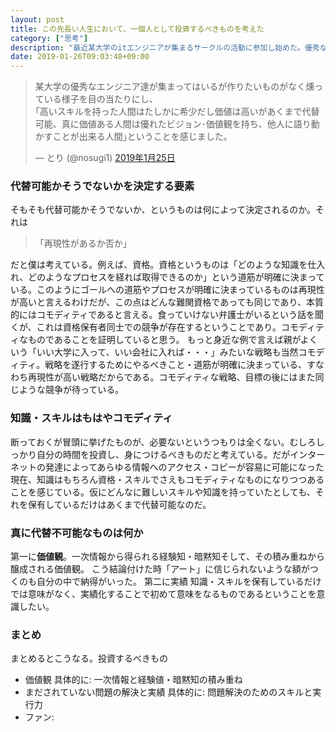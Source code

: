 ```yaml
---
layout: post
title: この先長い人生において、一個人として投資するべきものを考えた
category: ["思考"]
description: "最近某大学のitエンジニアが集まるサークルの活動に参加し始めた。優秀な人々も多いように感じたが、個人的には思うところがあった。それについてのツイートがきっかけで色々考えたので記録に残しておく。"
date: 2019-01-26T09:03:48+09:00
---
```

<blockquote class="twitter-tweet" data-lang="ja"><p lang="ja" dir="ltr">某大学の優秀なエンジニア達が集まってはいるが作りたいものがなく燻っている様子を目の当たりにし、<br>｢高いスキルを持った人間はたしかに希少だし価値は高いがあくまで代替可能、真に価値ある人間は優れたビジョン･価値観を持ち、他人に語り動かすことが出来る人間｣ということを感じました。</p>&mdash; とり (@nosugi1) <a href="https://twitter.com/nosugi1/status/1088853220783353856?ref_src=twsrc%5Etfw">2019年1月25日</a></blockquote>
<script async src="https://platform.twitter.com/widgets.js" charset="utf-8"></script>

### 代替可能かそうでないかを決定する要素
そもそも代替可能かそうでないか、というものは何によって決定されるのか。それは

> 「再現性があるか否か」

だと僕は考えている。例えば、資格。資格というものは「どのような知識を仕入れ、どのようなプロセスを経れば取得できるのか」という道筋が明確に決まっている。このようにゴールへの道筋やプロセスが明確に決まっているものは再現性が高いと言えるわけだが、この点はどんな難関資格であっても同じであり、本質的にはコモディティであると言える。食っていけない弁護士がいるという話を聞くが、これは資格保有者同士での競争が存在するということであり。コモディティなものであることを証明していると思う。
もっと身近な例で言えば親がよくいう「いい大学に入って、いい会社に入れば・・・」みたいな戦略も当然コモディティ。戦略を遂行するためにやるべきこと・道筋が明確に決まっている、すなわち再現性が高い戦略だからである。コモディティな戦略、目標の後にはまた同じような競争が待っている。

### 知識・スキルはもはやコモディティ
断っておくが冒頭に挙げたものが、必要ないというつもりは全くない。むしろしっかり自分の時間を投資し、身につけるべきものだと考えている。だがインターネットの発達によってあらゆる情報へのアクセス・コピーが容易に可能になった現在、知識はもちろん資格・スキルでさえもコモディティなものになりつつあることを感じている。仮にどんなに難しいスキルや知識を持っていたとしても、それを保有しているだけはあくまで代替可能なのだ。

### 真に代替不可能なものは何か
第一に**価値観**。一次情報から得られる経験知・暗黙知そして、その積み重ねから醸成される価値観。
こう結論付けた時「アート」に信じられないような額がつくのも自分の中で納得がいった。
第二に実績
知識・スキルを保有しているだけでは意味がなく、実績化することで初めて意味をなるものであるということを意識したい。

### まとめ
まとめるとこうなる。投資するべきもの
- 価値観
具体的に: 一次情報と経験値・暗黙知の積み重ね
- まだされていない問題の解決と実績
具体的に: 問題解決のためのスキルと実行力
- ファン:  
